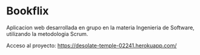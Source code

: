 # Bookflix

Aplicacion web desarrollada en grupo en la materia Ingenieria de Software, utilizando la metodologia Scrum.

Acceso al proyecto: https://desolate-temple-02241.herokuapp.com/
